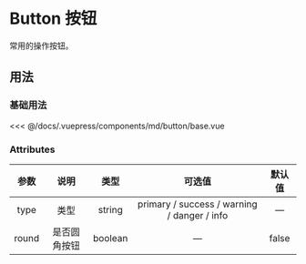 # Button 按钮

常用的操作按钮。

## 用法

### 基础用法

<md-button-base/>

<<< @/docs/.vuepress/components/md/button/base.vue

### Attributes

| 参数  |     说明     |  类型   |                   可选值                    | 默认值 |
| :---: | :----------: | :-----: | :-----------------------------------------: | :----: |
| type  |     类型     | string  | primary / success / warning / danger / info |   —    |
| round | 是否圆角按钮 | boolean |                      —                      | false  |
